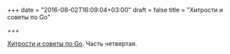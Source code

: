 +++
date = "2016-08-02T16:09:04+03:00"
draft = false
title = "Хитрости и советы по Go"

+++

<p><a href="https://scene-si.org/2016/08/01/golang-tips-and-tricks-part-3/">Хитрости и советы по Go</a>. Часть четвертая.</p>

